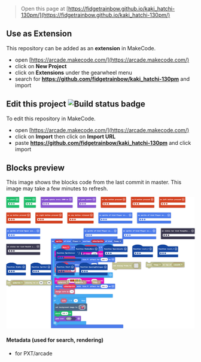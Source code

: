  


> Open this page at [https://fidgetrainbow.github.io/kaki_hatchi-130pm/](https://fidgetrainbow.github.io/kaki_hatchi-130pm/)

## Use as Extension

This repository can be added as an **extension** in MakeCode.

* open [https://arcade.makecode.com/](https://arcade.makecode.com/)
* click on **New Project**
* click on **Extensions** under the gearwheel menu
* search for **https://github.com/fidgetrainbow/kaki_hatchi-130pm** and import

## Edit this project ![Build status badge](https://github.com/fidgetrainbow/kaki_hatchi-130pm/workflows/MakeCode/badge.svg)

To edit this repository in MakeCode.

* open [https://arcade.makecode.com/](https://arcade.makecode.com/)
* click on **Import** then click on **Import URL**
* paste **https://github.com/fidgetrainbow/kaki_hatchi-130pm** and click import

## Blocks preview

This image shows the blocks code from the last commit in master.
This image may take a few minutes to refresh.

![A rendered view of the blocks](https://github.com/fidgetrainbow/kaki_hatchi-130pm/raw/master/.github/makecode/blocks.png)

#### Metadata (used for search, rendering)

* for PXT/arcade
<script src="https://makecode.com/gh-pages-embed.js"></script><script>makeCodeRender("{{ site.makecode.home_url }}", "{{ site.github.owner_name }}/{{ site.github.repository_name }}");</script>
